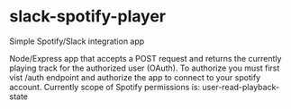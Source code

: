 # slack-spotify-player
Simple Spotify/Slack integration app

Node/Express app that accepts a POST request and returns the currently playing track for the authorized user (OAuth). To authorize you must first vist /auth endpoint and authorize the app to connect to your spotify account. 
Currently scope of Spotify permissions is: user-read-playback-state
